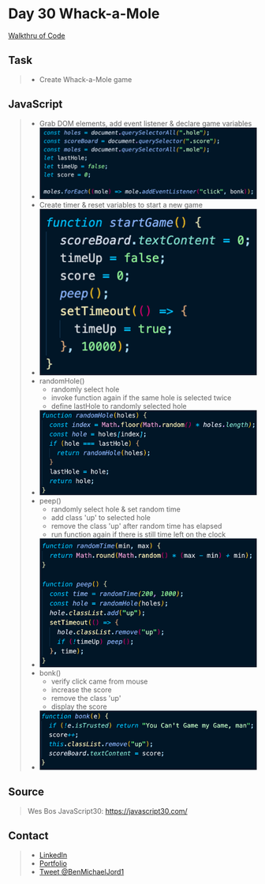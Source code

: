 # Day 30 Whack-a-Mole

[Walkthru of Code](https://youtu.be/zCHNo3s1_2A)

## Task

> - Create Whack-a-Mole game

## JavaScript

> - Grab DOM elements, add event listener & declare game variables
> - ![dom elements](images/dom.png)
> - Create timer & reset variables to start a new game
> - ![start game function](images/start.png)
> - randomHole()
>   - randomly select hole
>   - invoke function again if the same hole is selected twice
>   - define lastHole to randomly selected hole
> - ![random hole function](images/random-hole.png)
> - peep()
>   - randomly select hole & set random time
>   - add class 'up' to selected hole
>   - remove the class 'up' after random time has elapsed
>   - run function again if there is still time left on the clock
> - ![peep function](images/peep.png)
> - bonk()
>   - verify click came from mouse
>   - increase the score
>   - remove the class 'up'
>   - display the score
> - ![bonk function](images/bonk.png)

## Source

> Wes Bos JavaScript30: https://javascript30.com/

## Contact

> - [LinkedIn](https://www.linkedin.com/in/benjamin-alt-higginbotham/)
> - [Portfolio](https://higginbotham.fun/)
> - [Tweet @BenMichaelJord1](https://twitter.com/BenMichaelJord1)
